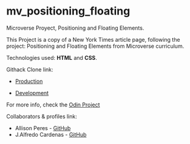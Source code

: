 # mv_positioning_floating
Microverse Proyect, Positioning and Floating Elements.

This Project is a copy of a New York Times article page, following the project: Positioning and Floating Elements from Microverse curriculum.

Technologies used: **HTML** and **CSS**.


Githack Clone link:
* [Production](https://rawcdn.githack.com/NewIncome/mv_positioning_floating/4974417c8334d5ef059441dda1dc05ca5f483860/index.html)

* [Development](https://raw.githack.com/NewIncome/mv_positioning_floating/feature/index.html)



For more info, check the [Odin Project](https://www.theodinproject.com/courses/html5-and-css3/lessons/positioning-and-floating-elements)


Collaborators & profiles link:
- Allison Peres - [GitHub](https://github.com/alissonperes)
- J.Alfredo Cardenas - [GitHub](https://github.com/newincome)
